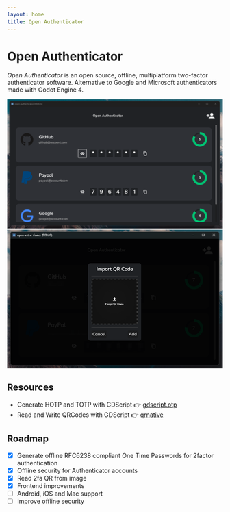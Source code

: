 ```yaml
---
layout: home 
title: Open Authenticator
---
```


# Open Authenticator

*Open Authenticator* is an open source, offline, multiplatform two-factor authenticator software. Alternative to Google and Microsoft authenticators made with Godot Engine 4.

<div align="center">
	<img src="accounts.png"/>
	<img src="import_qr.png"/>
</div>

## Resources
- Generate HOTP and TOTP with GDScript 👉 [gdscript.otp](https://github.com/fenix-hub/godot-engine.otp)
- Read and Write QRCodes with GDScript 👉 [qrnative](https://github.com/fenix-hub/qrnative)

## Roadmap

- [x] Generate offline RFC6238 compliant One Time Passwords for 2factor authentication
- [x] Offline security for Authenticator accounts
- [x] Read 2fa QR from image
- [x] Frontend improvements
- [ ] Android, iOS and Mac support
- [ ] Improve offline security
